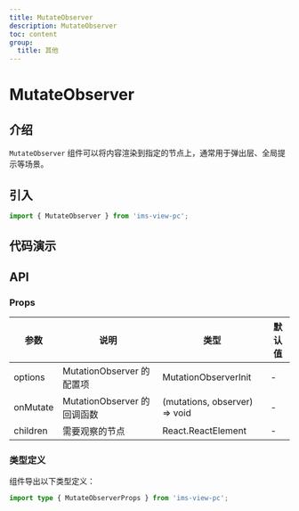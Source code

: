 ```yaml
---
title: MutateObserver
description: MutateObserver
toc: content
group:
  title: 其他
---
```


# MutateObserver

## 介绍

`MutateObserver` 组件可以将内容渲染到指定的节点上，通常用于弹出层、全局提示等场景。

## 引入

```js
import { MutateObserver } from 'ims-view-pc';
```

## 代码演示

<code src='./demo/index.tsx'></code>

## API

### Props

| 参数     | 说明                        | 类型                          | 默认值 |
| -------- | --------------------------- | ----------------------------- | ------ |
| options  | MutationObserver 的配置项   | MutationObserverInit          | -      |
| onMutate | MutationObserver 的回调函数 | (mutations, observer) => void | -      |
| children | 需要观察的节点              | React.ReactElement            | -      |

### 类型定义

组件导出以下类型定义：

```ts
import type { MutateObserverProps } from 'ims-view-pc';
```
